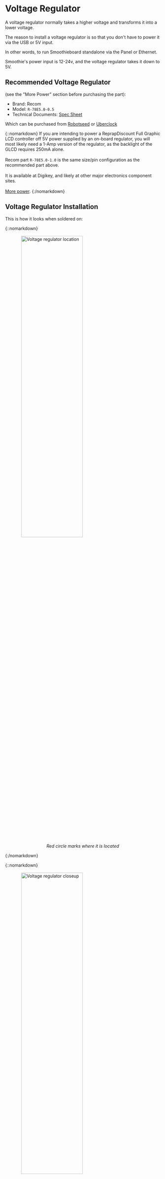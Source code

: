 # Voltage Regulator

A voltage regulator normally takes a higher voltage and transforms it into a lower voltage.

The reason to install a voltage regulator is so that you don't have to power it via the USB or 5V input.

In other words, to run Smoothieboard standalone via the Panel or Ethernet.

Smoothie's power input is 12-24v, and the voltage regulator takes it down to 5V.

## Recommended Voltage Regulator

(see the "More Power" section before purchasing the part):

- Brand: Recom
- Model: `R-78E5.0-0.5`
- Technical Documents: [Spec Sheet](http://www.recom-power.com/pdf/Innoline/R-78Exx-0.5.pdf)

Which can be purchased from [Robotseed](http://robotseed.com/index.php?id_product=20&controller=product&id_lang=2) or [Uberclock](http://shop.uberclock.com/collections/smoothie/products/switching-regulator-dc-to-dc-5v)

{::nomarkdown}
<sl-alert variant="neutral" open>
  <sl-icon slot="icon" name="info-circle"></sl-icon>
  If you are intending to power a ReprapDiscount Full Graphic LCD controller off 5V power supplied by an on-board regulator, you will most likely need a 1-Amp version of the regulator, as the backlight of the GLCD requires 250mA alone.<br><br>Recom part <code>R-78E5.0-1.0</code> is the same size/pin configuration as the recommended part above.<br><br>It is available at Digikey, and likely at other major electronics component sites.<br><br><a href="http://www.audioholics.com/home-theater-connection/connecting-an-external-amp-to-a-receiver/image">More power</a>.
</sl-alert>
{:/nomarkdown}

## Voltage Regulator Installation

This is how it looks when soldered on:

{::nomarkdown}
<a href="/images/voltage-regulator-top.jpg">
  <img src="/images/voltage-regulator-top.jpg" alt="Voltage regulator location" style="min-width: 400px; width: 50%; display: block; margin: 1rem auto;"/>
</a>
<p style="text-align: center; font-style: italic;">Red circle marks where it is located</p>
{:/nomarkdown}

{::nomarkdown}
<a href="/images/voltage-regulator-close.jpg">
  <img src="/images/voltage-regulator-close.jpg" alt="Voltage regulator closeup" style="min-width: 400px; width: 50%; display: block; margin: 1rem auto;"/>
</a>
<p style="text-align: center; font-style: italic;">Note the orientation</p>
{:/nomarkdown}
